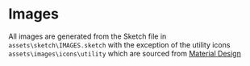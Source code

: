 # Images

All images are generated from the Sketch file in `assets\sketch\IMAGES.sketch` with the exception of the utility icons `assets\images\icons\utility` which are sourced from [Material Design](https://material.io/tools/icons)
